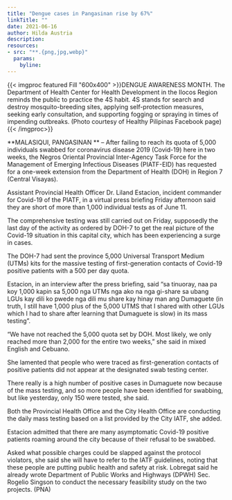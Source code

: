 ```yaml
---
title: "Dengue cases in Pangasinan rise by 67%"
linkTitle: ""
date: 2021-06-16
author: Hilda Austria
description:
resources:
- src: "**.{png,jpg,webp}"
  params:
    byline: 
---
```

{{< imgproc featured Fill "600x400" >}}DENGUE AWARENESS MONTH. The Department of Health Center for Health Development in the Ilocos Region reminds the public to practice the 4S habit. 4S stands for search and destroy mosquito-breeding sites, applying self-protection measures, seeking early consultation, and supporting fogging or spraying in times of impending outbreaks. (Photo courtesy of Healthy Pilipinas Facebook page){{< /imgproc>}}

**MALASIQUI, PANGASINAN ** –  After failing to reach its quota of 5,000 individuals swabbed for coronavirus disease 2019 (Covid-19) here in two weeks, the Negros Oriental Provincial Inter-Agency Task Force for the Management of Emerging Infectious Diseases (PIATF-EID) has requested for a one-week extension from the Department of Health (DOH) in Region 7 (Central Visayas).

Assistant Provincial Health Officer Dr. Liland Estacion, incident commander for Covid-19 of the PIATF, in a virtual press briefing Friday afternoon said they are short of more than 1,000 individual tests as of June 11.

The comprehensive testing was still carried out on Friday, supposedly the last day of the activity as ordered by DOH-7 to get the real picture of the Covid-19 situation in this capital city, which has been experiencing a surge in cases.

The DOH-7 had sent the province 5,000 Universal Transport Medium (UTMs) kits for the massive testing of first-generation contacts of Covid-19 positive patients with a 500 per day quota.

Estacion, in an interview after the press briefing, said “sa tinuoray, naa pa koy 1,000 kapin sa 5,000 nga UTMs nga ako na nga gi-share sa ubang LGUs kay dili ko pwede nga dili mu share kay hinay man ang Dumaguete (in truth, I still have 1,000 plus of the 5,000 UTMS that I shared with other LGUs which I had to share after learning that Dumaguete is slow) in its mass testing”.

“We have not reached the 5,000 quota set by DOH. Most likely, we only reached more than 2,000 for the entire two weeks,” she said in mixed English and Cebuano.

She lamented that people who were traced as first-generation contacts of positive patients did not appear at the designated swab testing center.

There really is a high number of positive cases in Dumaguete now because of the mass testing, and so more people have been identified for swabbing, but like yesterday, only 150 were tested, she said.

Both the Provincial Health Office and the City Health Office are conducting the daily mass testing based on a list provided by the City IATF, she added.

Estacion admitted that there are many asymptomatic Covid-19 positive patients roaming around the city because of their refusal to be swabbed.

Asked what possible charges could be slapped against the protocol violators, she said she will have to refer to the IATF guidelines, noting that these people are putting public health and safety at risk.
Lobregat said he already wrote Department of Public Works and Highways (DPWH) Sec. Rogelio Singson to conduct the necessary feasibility study on the two projects. (PNA)